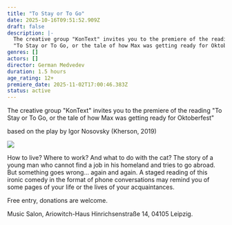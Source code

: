 ```yaml
---
title: "To Stay or To Go"
date: 2025-10-16T09:51:52.909Z
draft: false
description: |-
  The creative group "KonText" invites you to the premiere of the reading
  "To Stay or To Go, or the tale of how Max was getting ready for Oktoberfest"
genres: []
actors: []
director: German Medvedev
duration: 1.5 hours
age_rating: 12+
premiere_date: 2025-11-02T17:00:46.383Z
status: active
---
```

The creative group "KonText" invites you to the premiere of the reading
"To Stay or To Go, or the tale of how Max was getting ready for Oktoberfest"

based on the play by Igor Nosovsky (Kherson, 2019)

![](/images/photo_2025-10-16_11-46-13.jpg)

How to live? Where to work? And what to do with the cat? The story of a young man who cannot find a job in his homeland and tries to go abroad. But something goes wrong... again and again. A staged reading of this ironic comedy in the format of phone conversations may remind you of some pages of your life or the lives of your acquaintances.

Free entry, donations are welcome.

Music Salon, Ariowitch-Haus
Hinrichsenstraße 14, 04105 Leipzig.

